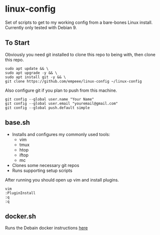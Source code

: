# linux-config
Set of scripts to get to my working config from a bare-bones Linux install. Currently only tested with Debian 9.

## To Start
Obviously you need git installed to clone this repo to being with, then clone this repo.
```
sudo apt update && \
sudo apt upgrade -y && \
sudo apt install git -y && \
git clone https://github.com/empeee/linux-config ~/linux-config
```

Also configure git if you plan to push from this machine.
```
git config --global user.name "Your Name"
git config --global user.email "youremail@gmail.com"
git config --global push.default simple
```

## base.sh
- Installs and configures my commonly used tools:
  - vim
  - tmux
  - htop
  - iftop
  - mc
- Clones some necessary git repos
- Runs supporting setup scripts

After running you should open up vim and install plugins.
```
vim
:PluginInstall
:q
:q
```
## docker.sh
Runs the Debain docker instructions [here](https://docs.docker.com/install/linux/docker-ce/debian/)
